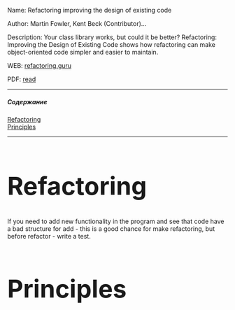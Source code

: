 Name: Refactoring improving the design of existing code

Author: Martin Fowler, Kent Beck (Contributor)... 

Description: Your class library works, but could it be better? Refactoring: Improving the Design of Existing Code shows how refactoring can make object-oriented code simpler and easier to maintain. 

WEB: [refactoring.guru](https://refactoring.guru/refactoring)

PDF: [read](https://www.csie.ntu.edu.tw/~r95004/Refactoring_improving_the_design_of_existing_code.pdf)
___
##### Содержание  
[Refactoring](#Refactoring)   
[Principles](#Principles)   


___
# <a name="Refactoring"><h1>Refactoring</h1></a>

If you need to add new functionality in the program and see that code have a bad structure for add - this is a good chance for make refactoring, but before refactor - write a test.

# <a name="Principles"><h1>Principles</h1></a>


 
 
